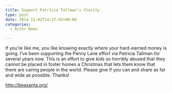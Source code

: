 ```yaml
---
title: Support Patricia Tallman’s Charity
type: post
date: 2014-11-02T14:37:02+00:00
categories:
  - Actor News

---
```

If you&#8217;re like me, you like knowing exactly where your hard-earned money is going. I&#8217;ve been supporting the Penny Lane effort via Patricia Tallman for several years now. This is an effort to give kids so horribly abused that they cannot be placed in foster homes a Christmas that lets them know that there are caring people in the world. Please give if you can and share as far and wide as possible. Thanks!

<http://beasanta.org/>
